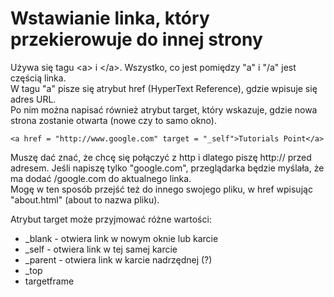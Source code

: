 # Wstawianie linka, który przekierowuje do innej strony  
Używa się tagu \<a\> i \</a\>. Wszystko, co jest pomiędzy "a" i "/a" jest częścią linka.  
W tagu "a" pisze się atrybut href (HyperText Reference), gdzie wpisuje się adres URL.  
Po nim można napisać również atrybut target, który wskazuje, gdzie nowa strona zostanie otwarta (nowe czy to samo okno).
```
<a href = "http://www.google.com" target = "_self">Tutorials Point</a>
```  
Muszę dać znać, że chcę się połączyć z http i dlatego piszę http:// przed adresem. Jeśli napiszę tylko "google.com", przeglądarka będzie myślała, że ma dodać /google.com do aktualnego linka.  
Mogę w ten sposób przejść też do innego swojego pliku, w href wpisując "about.html" (about to nazwa pliku).
  
Atrybut target może przyjmować różne wartości:  
- _blank - otwiera link w nowym oknie lub karcie  
- _self - otwiera link w tej samej karcie  
- _parent - otwiera link w karcie nadrzędnej (?)  
- _top  
- targetframe
